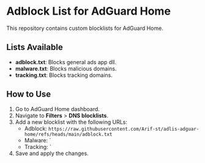 # Adblock List for AdGuard Home

This repository contains custom blocklists for AdGuard Home.

## Lists Available
- **adblock.txt**: Blocks general ads app dll.
- **malware.txt**: Blocks malicious domains.
- **tracking.txt**: Blocks tracking domains.

## How to Use
1. Go to AdGuard Home dashboard.
2. Navigate to **Filters** > **DNS blocklists**.
3. Add a new blocklist with the following URLs:
   - Adblock: `https://raw.githubusercontent.com/Arif-st/adlis-adguar-home/refs/heads/main/adblock.txt`
   - Malware: `<will come soon>
   - Tracking: `<will come soon>
4. Save and apply the changes.
